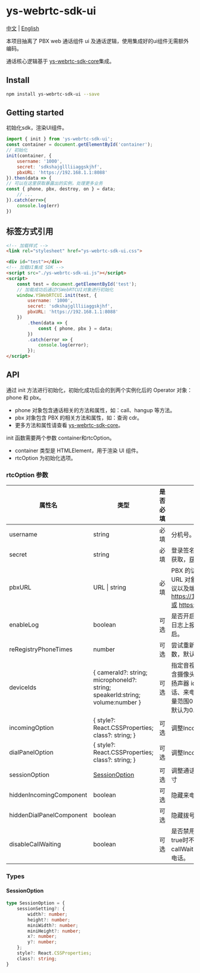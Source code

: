 # ys-webrtc-sdk-ui

[中文](./README_zh-CN.md) | [English](./README.md) 

本项目抽离了 PBX web 通话组件 ui 及通话逻辑，使用集成好的ui组件无需额外编码。

通话核心逻辑基于 [ys-webrtc-sdk-core](https://github.com/Yeastar-PBX/ys-webrtc-sdk-core/blob/main/README_zh-CN.md)集成。

## Install

```bash
npm install ys-webrtc-sdk-ui --save
```

## Getting started

初始化sdk，渲染UI组件。
```js
import { init } from 'ys-webrtc-sdk-ui';
const container = document.getElementById('container');
// 初始化
init(container, {
    username: '1000',
    secret: 'sdkshajgllliiaggskjhf',
    pbxURL: 'https://192.168.1.1:8088'
}).then(data => {
// 可以在这里获取暴露出的实例，处理更多业务
const { phone, pbx, destroy, on } = data;
    // ...
}).catch(err=>{
    console.log(err)
})
```

## 标签方式引用

```html
<!-- 加载样式 -->
<link rel="stylesheet" href="ys-webrtc-sdk-ui.css">

<div id="test"></div>
<!-- 加载UI集成 SDK -->
<script src="./ys-webrtc-sdk-ui.js"></script>
<script>
    const test = document.getElementById('test');
    // 加载成功后通过YSWebRTCUI对象进行初始化
    window.YSWebRTCUI.init(test, {
        username: '1000',
        secret: 'sdkshajgllliiaggskjhf',
        pbxURL: 'https://192.168.1.1:8088'
    })
        .then(data => {
            const { phone, pbx } = data;
        })
        .catch(error => {
            console.log(error);
        });
</script>
```

## API

通过 init 方法进行初始化，初始化成功后会的到两个实例化后的 Operator 对象：phone 和 pbx。
- phone 对象包含通话相关的方法和属性，如：call、hangup 等方法。
- pbx 对象包含 PBX 的相关方法和属性，如：查询 cdr。
- 更多方法和属性请查看 [ys-webrtc-sdk-core](https://github.com/Yeastar-PBX/ys-webrtc-sdk-core#readme)。

init 函数需要两个参数 container和rtcOption。
- container 类型是 HTMLElement，用于渲染 UI 组件。
- rtcOption 为初始化选项。

### rtcOption 参数

| 属性名 | 类型 | 是否必填 | 说明 |
| --- | --- | --- | --- |
| username | string | 必填 | 分机号。 |
| secret | string | 必填 | 登录签名，通过 OPEN API 获取，[获取签名流程](https://github.com/Yeastar-PBX/ys-webrtc-sdk-core/blob/main/docs/zh-CN/CreateSign.md)。 |
| pbxURL | URL \| string | 必填 | PBX 的访问地址可以为 URL 对象，地址要求包含协议以及端口如：https://192.168.1.1:8088或 https://xx.xxx.com。 |
| enableLog | boolean | 可选 | 是否开启日志输出以及错误日志上报至 PBX，默认开启。 |
| reRegistryPhoneTimes | number | 可选 | 尝试重新连接 sip 服务次数，默认无限制。 |
| deviceIds | { cameraId?: string; microphoneId?: string; speakerId:string; volume:number } | 可选 | 指定音视频输入设备 id，包含摄像头 id 、麦克风 id、扬声器 id；volume为通话、来电、拨号盘音量，音量范围0-1直接的浮点数，默认为0.6。 |
| incomingOption | { style?: React.CSSProperties; class?: string;  } | 可选 | 调整Incoming组件层级 |
| dialPanelOption | {  style?: React.CSSProperties; class?: string; } | 可选 | 调整Incoming组件层级 |
| sessionOption | [SessionOption](#session-option) | 可选 | 调整通话窗口组件位置和尺寸 |
| hiddenIncomingComponent | boolean | 可选 | 隐藏来电弹屏组件 |
| hiddenDialPanelComponent | boolean | 可选 | 隐藏拨号盘组件 |
| disableCallWaiting | boolean | 可选 | 是否禁用callWaiting，为true时不使用pbx callWaiting值且只处理单通电话。|

### Types

#### SessionOption
```ts
type SessionOption = {
    sessionSetting?: {
        width?: number;
        height?: number;
        miniWidth?: number;
        miniHeight?: number;
        x?: number;
        y?: number;
    };
    style?: React.CSSProperties;
    class?: string;
}
```

